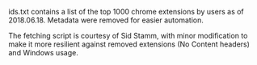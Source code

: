 ids.txt contains a list of the top 1000 chrome extensions by users as of 2018.06.18.
Metadata were removed for easier automation.

The fetching script is courtesy of Sid Stamm, with minor modification to make it more resilient against removed extensions (No Content headers) and Windows usage.
